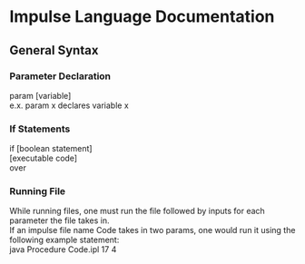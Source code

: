 # Impulse Language Documentation

## General Syntax

### Parameter Declaration

param [variable]   
e.x. param x declares variable x 

### If Statements

if [boolean statement]  
[executable code]  
over

### Running File

While running files, one must run the file followed by inputs for each parameter the file takes in.  
If an impulse file name Code takes in two params, one would run it using the following example statement:  
java Procedure Code.ipl 17 4  
